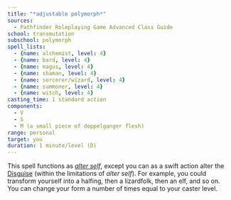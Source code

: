 ```yaml
---
title: "*adjustable polymorph*"
sources:
  - Pathfinder Roleplaying Game Advanced Class Guide
school: transmutation
subschool: polymorph
spell_lists:
  - {name: alchemist, level: 4}
  - {name: bard, level: 4}
  - {name: magus, level: 4}
  - {name: shaman, level: 4}
  - {name: sorcerer/wizard, level: 4}
  - {name: summoner, level: 4}
  - {name: witch, level: 4}
casting_time: 1 standard action
components:
  - V
  - S
  - M (a small piece of doppelganger flesh)
range: personal
target: you
duration: 1 minute/level (D)
---
```


This spell functions as [*alter self*](/spells/alter-self/), except you can as a swift action alter the [Disguise](/skills/disguise/) (within the limitations of *alter self*). For example, you could transform yourself into a halfing, then a lizardfolk, then an elf, and so on. You can change your form a number of times equal to your caster level.

